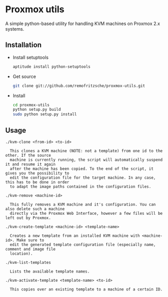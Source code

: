# Proxmox utils

A simple python-based utility for handling KVM machines on Proxmox 2.x systems.

## Installation

- Install setuptools

  ```bash
  aptitude install python-setuptools
  ```

- Get source

  ```bash
  git clone git://github.com/remofritzsche/proxmox-utils.git
  ```

- Install

  ```bash
  cd proxmox-utils
  python setup.py build
  sudo python setup.py install
  ```

## Usage

```
./kvm-clone <from-id> <to-id>

  This clones a KVM machine (NOTE: not a template) from one id to the other. If the source
  machine is currently running, the script will automatically suspend it and resume it again
  after the machine has been copied. To the end of the script, it gives you the possibility to
  edit the configuration file for the target machine. In any case, this has to be done in order
  to adapt the image paths contained in the configuration files.

./kvm-remove <machine-id>

  This fully removes a KVM machine and it's configuration. You can also delete such a machine
  directly via the Proxmox Web Interface, however a few files will be left out by Proxmox.

./kvm-create-template <machine-id> <template-name>
  
  Creates a new template from an installed KVM machine with <machine-id>. Make sure to
  edit the generated template configuration file (especially name, comment and image file
  location).

./kvm-list-templates

  Lists the available template names.

./kvm-activate-template <template-name> <to-id>

  This copies over an existing template to a machine of a certain ID.
```
